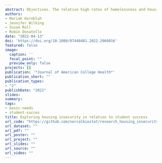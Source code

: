 ```yaml
---
abstract: Objectives. The relative high rates of homelessness and housing insecurity among college students has become a public health concern within the U.S. This study explores the relationship between housing instability in relation to academic and mental health outcomes. Participants. College students attending a larger public university (N = 1,416 students; M age = 22.54; 47.2% Pell Eligible; 54.6% racially/ethnically minoritized students) were surveyed employing cluster-sampling in the Fall Semester of 2019. Methods. Participants completed validated measures of housing instability, mental health outcomes, and demographics. Additional measures were matched with survey responses through the Office of Institutional Research (i.e., GPA, Pell Grant eligibility). Results. Students who experienced housing insecurity and homelessness were more likely to have a lower GPA as well as poorer mental health outcomes. Conclusion. Findings highlight implications surrounding the need for housing programs and additional financial support in an effort to bolster students’ academic performance and mental well-being.
authors:
- Mariah Kornbluh
- Jennifer Wilking
- Susan Roll
- Robin Donatello
date: "2022-04-13"
doi: 'https://doi.org/10.1080/07448481.2022.2068016'
featured: false
image:
  caption: ''
  focal_point: ""
  preview_only: false
projects: []
publication: '*Journal of American College Health*'
publication_short: ""
publication_types:
- "2"
publishDate: "2022"
slides: 
summary: 
tags:
- basic-needs
- student-succes
title: Exploring housing insecurity in relation to student success
url_code: "https://github.com/norcalbiostat/research_housing_insecurity"
url_dataset: ""
url_pdf: ""
url_poster: ""
url_project: ""
url_slides: ""
url_source: ""
url_video: ""
---
```


